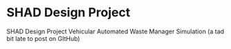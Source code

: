 # SHAD Design Project
SHAD Design Project Vehicular Automated Waste Manager Simulation (a tad bit late to post on GItHub)
